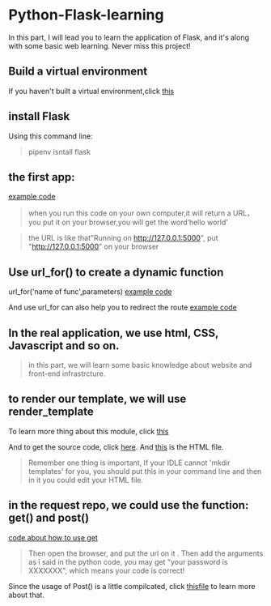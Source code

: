 # Python-Flask-learning
In this part, I will lead you to learn the application of Flask, and it's along with some basic web learning. Never miss this project!
## Build a virtual environment
If you haven't built a virtual environment,click [this](/教学内容/虚拟环境.md)
## install Flask
Using this command line:
> pipenv isntall flask

## the first app:
 [example code](source_code/app.py)
> when you run this code on your own computer,it will return a URL，you put it on your browser,you will get the word‘hello world’

>the URL is like that"Running on http://127.0.0.1:5000", put "http://127.0.0.1:5000" on your browser

## Use url_for() to create a dynamic function
url_for('name of func',parameters)
[example code](source_code/app1.py)

And use url_for can also help you to redirect the route
[example code](source_code/app2.py)


## In the real application, we use html, CSS, Javascript and so on.
> in this part, we will learn some basic knowledge about website and front-end infrastrcture.

## to render our template, we will use render_template

To learn more thing about this module, click [this](http://t.csdnimg.cn/MjOcr)

And to get the source code, click [here](/source_code/renderTemplate.py). And [this](/source_code/user_index.html) is the HTML file.
> Remember one thing is important, If your IDLE cannot 'mkdir templates' for you, you should put this in your command line and then in it you could edit your HTML file.


## in the request repo, we could use the function: get() and post()
[code about how to use get](source_code/reqrepo.py)

> Then open the browser, and put the url on it .
> Then add the arguments as i said in the python code, you may get "your password is XXXXXXX", which means your code is  correct!

Since the usage of Post() is a little compilcated, click [thisfile](/教学内容/Post的使用说明.md) to learn more about that. 

